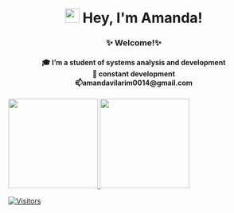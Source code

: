 <h1 align="center"><img src="https://github.com/TheDudeThatCode/TheDudeThatCode/blob/master/Assets/Hi.gif" width="29px"> Hey, I'm Amanda!</h1>
<h3 align = "center">✨ Welcome!✨
  

  <h4 align="center">🎓 I’m a student of systems analysis and development<br>
  🌱 constant development<br>
 📫amandavilarim0014@gmail.com
</h4>
 
   

<!---
devamanda-vilarim/devamanda-vilarim is a ✨ special ✨ repository because its `README.md` (this file) appears on your GitHub profile.
You can click the Preview link to take a look at your changes.
--->

 <div>
  <a href="https://github.com/devamanda-vilarim">
  <img height="180em" src="https://github-readme-stats.vercel.app/api?username=devamanda-vilarim&show_icons=true&theme=dracula&include_all_commits=true&count_private=true"/>
  <img height="180em" src="https://github-readme-stats.vercel.app/api/top-langs/?username=devamanda-vilarim&layout=compact&langs_count=16&theme=dracula"/>
<div>

  
  [![Visitors](https://visitor-badge.glitch.me/badge?page_id=github/devamanda-vilarim)](https://github.com/devamanda-vilarim)
